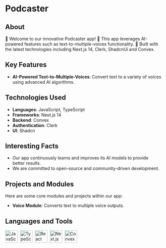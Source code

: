 # Podcaster

## About

👋 Welcome to our innovative Podcaster app!
🚀 This app leverages AI-powered features such as text-to-multiple-voices functionality.
🔧 Built with the latest technologies including Next.js 14, Clerk, ShadcnUi and Convex.

## Key Features

- **AI-Powered Text-to-Multiple-Voices**: Convert text to a variety of voices using advanced AI algorithms.

## Technologies Used

- **Languages**: JavaScript, TypeScript
- **Frameworks**: Next.js 14
- **Backend**: Convex
- **Authentication**: Clerk
- **UI**: Shadcn

## Interesting Facts

- Our app continuously learns and improves its AI models to provide better results.
- We are committed to open-source and community-driven development.

## Projects and Modules

Here are some core modules and projects within our app:

- **Voice Module**: Converts text to multiple voice outputs.

## Languages and Tools

<div>
  <img src="https://cdn.jsdelivr.net/gh/devicons/devicon/icons/javascript/javascript-original.svg" title="JavaScript" alt="JavaScript" width="40" height="40"/>&nbsp;
  <img src="https://cdn.jsdelivr.net/gh/devicons/devicon/icons/typescript/typescript-original.svg" title="TypeScript" alt="TypeScript" width="40" height="40"/>&nbsp;
  <img src="https://cdn.jsdelivr.net/gh/devicons/devicon/icons/react/react-original.svg" title="React" alt="React" width="40" height="40"/>&nbsp;
  <img src="https://cdn.jsdelivr.net/gh/devicons/devicon/icons/nextjs/nextjs-original-wordmark.svg" title="Next.js" alt="Next.js" width="40" height="40"/>&nbsp;
  <img src="https://docs.convex.dev/img/convex-light.svg" title="Convex" alt="Convex" width="40" height="40"/>&nbsp;
</div>

